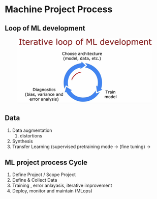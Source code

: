 # Machine Project Process

## Loop of ML development

<figure><img src="../.gitbook/assets/image.png" alt=""><figcaption></figcaption></figure>

## Data

1. Data augmentation
   1. distortions
2. Synthesis
3. Transfer Learning (supervised pretraining mode -> (fine tuning) ->

## ML project process Cycle

1. Define Project / Scope Project
2. Define & Collect Data
3. Training , error anlayasis, iterative improvement
4. Deploy, monitor and maintain (MLops)
